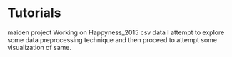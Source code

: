 # Tutorials
maiden project
Working on Happyness_2015 csv data
I attempt to explore some data preprocessing technique and then proceed to attempt some visualization of same.

